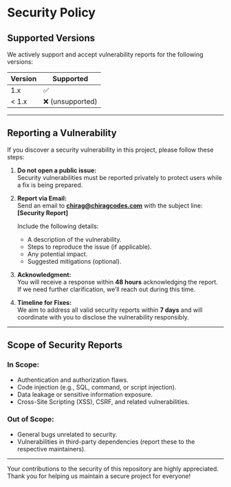 # Security Policy

## Supported Versions
We actively support and accept vulnerability reports for the following versions:

| Version | Supported          |
|---------|--------------------|
| 1.x     | ✅                |
| < 1.x   | ❌ (unsupported)  |

---

## Reporting a Vulnerability

If you discover a security vulnerability in this project, please follow these steps:

1. **Do not open a public issue:**  
   Security vulnerabilities must be reported privately to protect users while a fix is being prepared.

2. **Report via Email:**  
   Send an email to **chirag@chiragcodes.com** with the subject line:  
   **[Security Report] <Issue Summary>**  

   Include the following details:
   - A description of the vulnerability.
   - Steps to reproduce the issue (if applicable).
   - Any potential impact.
   - Suggested mitigations (optional).

3. **Acknowledgment:**  
   You will receive a response within **48 hours** acknowledging the report.  
   If we need further clarification, we’ll reach out during this time.

4. **Timeline for Fixes:**  
   We aim to address all valid security reports within **7 days** and will coordinate with you to disclose the vulnerability responsibly.

---

## Scope of Security Reports

### In Scope:
- Authentication and authorization flaws.
- Code injection (e.g., SQL, command, or script injection).
- Data leakage or sensitive information exposure.
- Cross-Site Scripting (XSS), CSRF, and related vulnerabilities.

### Out of Scope:
- General bugs unrelated to security.
- Vulnerabilities in third-party dependencies (report these to the respective maintainers).

---

Your contributions to the security of this repository are highly appreciated.  
Thank you for helping us maintain a secure project for everyone!
